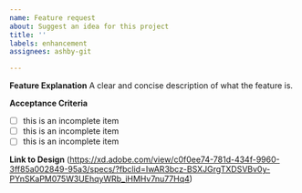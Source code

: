 ```yaml
---
name: Feature request
about: Suggest an idea for this project
title: ''
labels: enhancement
assignees: ashby-git

---
```


**Feature Explanation**
A clear and concise description of what the feature is.

**Acceptance Criteria**
- [ ] this is an incomplete item
- [ ] this is an incomplete item
- [ ] this is an incomplete item

**Link to Design**
(https://xd.adobe.com/view/c0f0ee74-781d-434f-9960-3ff85a002849-95a3/specs/?fbclid=IwAR3bcz-BSXJGrgTXDSVBv0y-PYnSKaPM075W3UEhqyWRb_iHMHv7nu77Hq4)
